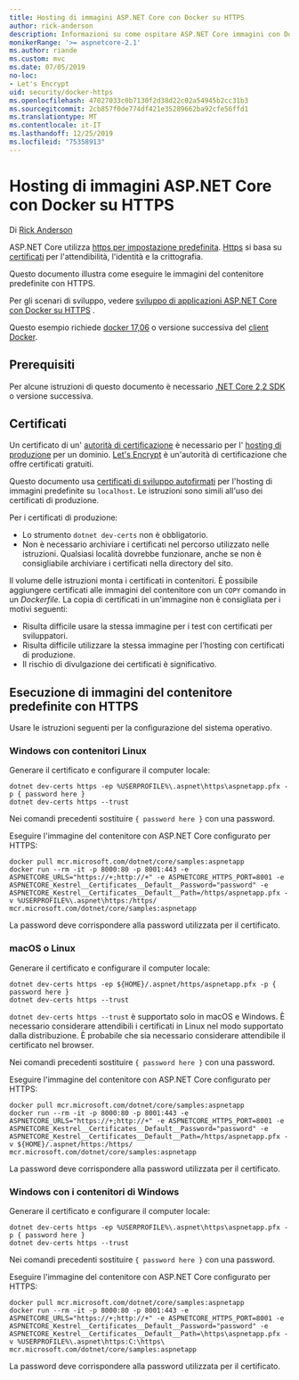 ```yaml
---
title: Hosting di immagini ASP.NET Core con Docker su HTTPS
author: rick-anderson
description: Informazioni su come ospitare ASP.NET Core immagini con Docker su HTTPS
monikerRange: '>= aspnetcore-2.1'
ms.author: riande
ms.custom: mvc
ms.date: 07/05/2019
no-loc:
- Let's Encrypt
uid: security/docker-https
ms.openlocfilehash: 47027033c0b7130f2d38d22c02a54945b2cc31b3
ms.sourcegitcommit: 2cb857f0de774df421e35289662ba92cfe56ffd1
ms.translationtype: MT
ms.contentlocale: it-IT
ms.lasthandoff: 12/25/2019
ms.locfileid: "75358913"
---
```

# <a name="hosting-aspnet-core-images-with-docker-over-https"></a>Hosting di immagini ASP.NET Core con Docker su HTTPS

Di [Rick Anderson](https://twitter.com/RickAndMSFT)

ASP.NET Core utilizza [https per impostazione predefinita](/aspnet/core/security/enforcing-ssl). [Https](https://en.wikipedia.org/wiki/HTTPS) si basa su [certificati](https://en.wikipedia.org/wiki/Public_key_certificate) per l'attendibilità, l'identità e la crittografia.

Questo documento illustra come eseguire le immagini del contenitore predefinite con HTTPS.

Per gli scenari di sviluppo, vedere [sviluppo di applicazioni ASP.NET Core con Docker su HTTPS](https://github.com/dotnet/dotnet-docker/blob/master/samples/aspnetapp/aspnetcore-docker-https-development.md) .

Questo esempio richiede [docker 17,06](https://docs.docker.com/release-notes/docker-ce) o versione successiva del [client Docker](https://www.docker.com/products/docker).

## <a name="prerequisites"></a>Prerequisiti

Per alcune istruzioni di questo documento è necessario [.NET Core 2,2 SDK](https://www.microsoft.com/net/download) o versione successiva.

## <a name="certificates"></a>Certificati

Un certificato di un' [autorità di certificazione](https://wikipedia.org/wiki/Certificate_authority) è necessario per l' [hosting di produzione](https://blogs.msdn.microsoft.com/webdev/2017/11/29/configuring-https-in-asp-net-core-across-different-platforms/) per un dominio. [Let's Encrypt](https://letsencrypt.org/) è un'autorità di certificazione che offre certificati gratuiti.

Questo documento usa [certificati di sviluppo autofirmati](https://en.wikipedia.org/wiki/Self-signed_certificate) per l'hosting di immagini predefinite su `localhost`. Le istruzioni sono simili all'uso dei certificati di produzione.

Per i certificati di produzione:

* Lo strumento `dotnet dev-certs` non è obbligatorio.
* Non è necessario archiviare i certificati nel percorso utilizzato nelle istruzioni. Qualsiasi località dovrebbe funzionare, anche se non è consigliabile archiviare i certificati nella directory del sito.

Il volume delle istruzioni monta i certificati in contenitori. È possibile aggiungere certificati alle immagini del contenitore con un `COPY` comando in un *Dockerfile*. La copia di certificati in un'immagine non è consigliata per i motivi seguenti:

* Risulta difficile usare la stessa immagine per i test con certificati per sviluppatori.
* Risulta difficile utilizzare la stessa immagine per l'hosting con certificati di produzione.
* Il rischio di divulgazione dei certificati è significativo.

## <a name="running-pre-built-container-images-with-https"></a>Esecuzione di immagini del contenitore predefinite con HTTPS

Usare le istruzioni seguenti per la configurazione del sistema operativo.

### <a name="windows-using-linux-containers"></a>Windows con contenitori Linux

Generare il certificato e configurare il computer locale:

```dotnetcli
dotnet dev-certs https -ep %USERPROFILE%\.aspnet\https\aspnetapp.pfx -p { password here }
dotnet dev-certs https --trust
```

Nei comandi precedenti sostituire `{ password here }` con una password.

Eseguire l'immagine del contenitore con ASP.NET Core configurato per HTTPS:

```console
docker pull mcr.microsoft.com/dotnet/core/samples:aspnetapp
docker run --rm -it -p 8000:80 -p 8001:443 -e ASPNETCORE_URLS="https://+;http://+" -e ASPNETCORE_HTTPS_PORT=8001 -e ASPNETCORE_Kestrel__Certificates__Default__Password="password" -e ASPNETCORE_Kestrel__Certificates__Default__Path=/https/aspnetapp.pfx -v %USERPROFILE%\.aspnet\https:/https/ mcr.microsoft.com/dotnet/core/samples:aspnetapp
```

La password deve corrispondere alla password utilizzata per il certificato.

### <a name="macos-or-linux"></a>macOS o Linux

Generare il certificato e configurare il computer locale:

```dotnetcli
dotnet dev-certs https -ep ${HOME}/.aspnet/https/aspnetapp.pfx -p { password here }
dotnet dev-certs https --trust
```

`dotnet dev-certs https --trust` è supportato solo in macOS e Windows. È necessario considerare attendibili i certificati in Linux nel modo supportato dalla distribuzione. È probabile che sia necessario considerare attendibile il certificato nel browser.

Nei comandi precedenti sostituire `{ password here }` con una password.

Eseguire l'immagine del contenitore con ASP.NET Core configurato per HTTPS:

```console
docker pull mcr.microsoft.com/dotnet/core/samples:aspnetapp
docker run --rm -it -p 8000:80 -p 8001:443 -e ASPNETCORE_URLS="https://+;http://+" -e ASPNETCORE_HTTPS_PORT=8001 -e ASPNETCORE_Kestrel__Certificates__Default__Password="password" -e ASPNETCORE_Kestrel__Certificates__Default__Path=/https/aspnetapp.pfx -v ${HOME}/.aspnet/https:/https/ mcr.microsoft.com/dotnet/core/samples:aspnetapp
```

La password deve corrispondere alla password utilizzata per il certificato.

### <a name="windows-using-windows-containers"></a>Windows con i contenitori di Windows

Generare il certificato e configurare il computer locale:

```dotnetcli
dotnet dev-certs https -ep %USERPROFILE%\.aspnet\https\aspnetapp.pfx -p { password here }
dotnet dev-certs https --trust
```

Nei comandi precedenti sostituire `{ password here }` con una password.

Eseguire l'immagine del contenitore con ASP.NET Core configurato per HTTPS:

```console
docker pull mcr.microsoft.com/dotnet/core/samples:aspnetapp
docker run --rm -it -p 8000:80 -p 8001:443 -e ASPNETCORE_URLS="https://+;http://+" -e ASPNETCORE_HTTPS_PORT=8001 -e ASPNETCORE_Kestrel__Certificates__Default__Password="password" -e ASPNETCORE_Kestrel__Certificates__Default__Path=\https\aspnetapp.pfx -v %USERPROFILE%\.aspnet\https:C:\https\ mcr.microsoft.com/dotnet/core/samples:aspnetapp
```

La password deve corrispondere alla password utilizzata per il certificato.
